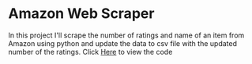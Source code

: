 # Amazon Web Scraper
In this project I'll scrape the number of ratings and name of an item from Amazon using python and update the data to csv file with the updated number of the ratings.
Click [Here](https://github.com/omarov10001/Portfolio/blob/main/Amazon%20web%20scraper/Amazon%20Web%20Scraper%20.ipynb) to view the code 
